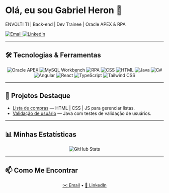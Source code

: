   <h1>Olá, eu sou Gabriel Heron 👋</h1>
  <p>ENVOLTI TI | Back-end | Dev Trainee | Oracle APEX & RPA</p>

  <!-- Badges de contato -->
  <a href="mailto:gabrielhcunha2006@gmail.com">
    <img src="https://img.shields.io/badge/Email-gabrielhcunha2006%40gmail.com-blue?style=flat" alt="Email"/>
  </a>
  <a href="https://linkedin.com/in/gabrielhcunha">
    <img src="https://img.shields.io/badge/LinkedIn-Gabriel%20Heron-blue?style=flat&logo=linkedin" alt="LinkedIn"/>
  </a>
</div>

---

## 🛠 Tecnologias & Ferramentas  
<div align="center">
  <img src="https://img.shields.io/badge/Oracle_APEX-FF0000?style=flat&logo=oracle" alt="Oracle APEX"/>
  <img src="https://img.shields.io/badge/MySQL_Workbench-4479A1?style=flat&logo=mysql" alt="MySQL Workbench"/>
  <img src="https://img.shields.io/badge/RPA-Robotic%20Process%20Automation-blue?style=flat" alt="RPA"/>
  <img src="https://img.shields.io/badge/CSS-1572B6?style=flat&logo=css3" alt="CSS"/>
  <img src="https://img.shields.io/badge/HTML-E34F26?style=flat&logo=html5" alt="HTML"/>
  <img src="https://img.shields.io/badge/Java-007396?style=flat&logo=java" alt="Java"/>
  <img src="https://img.shields.io/badge/C%23-239120?style=flat&logo=csharp&logoColor=white" alt="C#"/>
  <img src="https://img.shields.io/badge/Angular-DD0031?style=flat&logo=angular&logoColor=white" alt="Angular"/>
  <img src="https://img.shields.io/badge/React-61DAFB?style=flat&logo=react&logoColor=black" alt="React"/>
  <img src="https://img.shields.io/badge/TypeScript-3178C6?style=flat&logo=typescript&logoColor=white" alt="TypeScript"/>
  <img src="https://img.shields.io/badge/Tailwind_CSS-38B2AC?style=flat&logo=tailwindcss&logoColor=white" alt="Tailwind CSS"/>
</div>

---

## 🚀 Projetos Destaque  
- [Lista de compras](https://github.com/GabrielHdaC/Lista-de-compras) — HTML | CSS | JS para gerenciar listas.  
- [Validação de usuário](https://github.com/GabrielHdaC/validacao-usuario) — Java com testes de validação de usuários.  

---

## 📊 Minhas Estatísticas  
<div align="center">
  <img src="https://github-readme-stats.vercel.app/api?username=GabrielHdaC&show_icons=true&theme=default" alt="GitHub Stats"/>
</div>

---

## 📫 Como Me Encontrar  
<div align="center">
  <a href="mailto:gabrielhcunha2006@gmail.com">✉️ Email</a> •
  <a href="https://linkedin.com/in/gabrielhcunha">🔗 LinkedIn</a>
</div>
